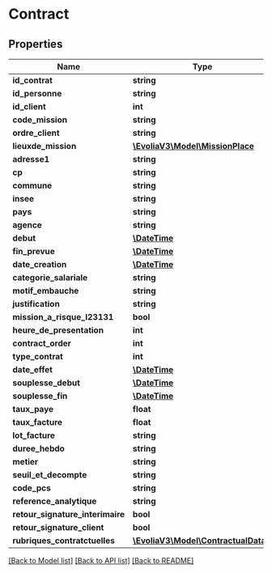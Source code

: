 # Contract

## Properties
Name | Type | Description | Notes
------------ | ------------- | ------------- | -------------
**id_contrat** | **string** |  | [optional] 
**id_personne** | **string** |  | [optional] 
**id_client** | **int** |  | [optional] 
**code_mission** | **string** |  | [optional] 
**ordre_client** | **string** |  | [optional] 
**lieuxde_mission** | [**\EvoliaV3\Model\MissionPlace**](MissionPlace.md) |  | [optional] 
**adresse1** | **string** |  | [optional] 
**cp** | **string** |  | [optional] 
**commune** | **string** |  | [optional] 
**insee** | **string** |  | [optional] 
**pays** | **string** |  | [optional] 
**agence** | **string** |  | [optional] 
**debut** | [**\DateTime**](\DateTime.md) |  | [optional] 
**fin_prevue** | [**\DateTime**](\DateTime.md) |  | [optional] 
**date_creation** | [**\DateTime**](\DateTime.md) |  | [optional] 
**categorie_salariale** | **string** |  | [optional] 
**motif_embauche** | **string** |  | [optional] 
**justification** | **string** |  | [optional] 
**mission_a_risque_l23131** | **bool** |  | [optional] 
**heure_de_presentation** | **int** |  | [optional] 
**contract_order** | **int** |  | [optional] 
**type_contrat** | **int** |  | [optional] 
**date_effet** | [**\DateTime**](\DateTime.md) |  | [optional] 
**souplesse_debut** | [**\DateTime**](\DateTime.md) |  | [optional] 
**souplesse_fin** | [**\DateTime**](\DateTime.md) |  | [optional] 
**taux_paye** | **float** |  | [optional] 
**taux_facture** | **float** |  | [optional] 
**lot_facture** | **string** |  | [optional] 
**duree_hebdo** | **string** |  | [optional] 
**metier** | **string** |  | [optional] 
**seuil_et_decompte** | **string** |  | [optional] 
**code_pcs** | **string** |  | [optional] 
**reference_analytique** | **string** |  | [optional] 
**retour_signature_interimaire** | **bool** |  | [optional] 
**retour_signature_client** | **bool** |  | [optional] 
**rubriques_contratctuelles** | [**\EvoliaV3\Model\ContractualData[]**](ContractualData.md) |  | [optional] 

[[Back to Model list]](../../README.md#documentation-for-models) [[Back to API list]](../../README.md#documentation-for-api-endpoints) [[Back to README]](../../README.md)

